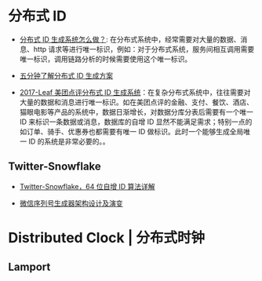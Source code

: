 # 分布式 ID

- [分布式 ID 生成系统怎么做？](http://mp.weixin.qq.com/s/vurewakh7jINbmgKWR8rTw): 在分布式系统中，经常需要对大量的数据、消息、http 请求等进行唯一标识，例如：对于分布式系统，服务间相互调用需要唯一标识，调用链路分析的时候需要使用这个唯一标识。

- [五分钟了解分布式 ID 生成方案](http://mp.weixin.qq.com/s?__biz=MzA5ODM0NjA3NA==&mid=2651209088&idx=1&sn=640af6452e8644e65c5c5985eb405358&scene=4#wechat_redirect)

- [2017-Leaf 美团点评分布式 ID 生成系统](http://tech.meituan.com/MT_Leaf.html)：在复杂分布式系统中，往往需要对大量的数据和消息进行唯一标识。如在美团点评的金融、支付、餐饮、酒店、猫眼电影等产品的系统中，数据日渐增长，对数据分库分表后需要有一个唯一 ID 来标识一条数据或消息，数据库的自增 ID 显然不能满足需求；特别一点的如订单、骑手、优惠券也都需要有唯一 ID 做标识。此时一个能够生成全局唯一 ID 的系统是非常必要的。。

## Twitter-Snowflake

- [Twitter-Snowflake，64 位自增 ID 算法详解](http://www.lanindex.com/twitter-snowflake%EF%BC%8C64%E4%BD%8D%E8%87%AA%E5%A2%9Eid%E7%AE%97%E6%B3%95%E8%AF%A6%E8%A7%A3/)

- [微信序列号生成器架构设计及演变](http://h2ex.com/1163)

# Distributed Clock | 分布式时钟

## Lamport

